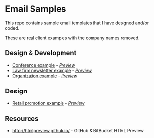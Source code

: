 # Email Samples

This repo contains sample email templates that I have designed and/or coded.

These are real client examples with the company names removed.

## Design & Development

- [Conference example](/conference-promo/conference.html) - _[Preview](http://htmlpreview.github.io/?https://github.com/scrabill/email-samples/blob/master/conference-promo/conference.html)_
- [Law firm newsletter example](/law-firm-newsletter/law-firm-newsletter.html) - _[Preview](http://htmlpreview.github.io/?https://github.com/scrabill/email-samples/blob/master/law-firm-newsletter/law-firm-newsletter.html)_
- [Organization example](/org-newsletter/organization-newsletter.html) - _[Preview](http://htmlpreview.github.io/?https://github.com/scrabill/email-samples/blob/master/org-newsletter/organization-newsletter.html)_

## Design

- [Retail promotion example](/retail-ebook-promo/retail-ebook-promo.html) - _[Preview](http://htmlpreview.github.io/?https://github.com/scrabill/email-samples/blob/master/retail-ebook-promo/retail-ebook-promo.html)_

## Resources
- http://htmlpreview.github.io/ - GitHub & BitBucket HTML Preview

